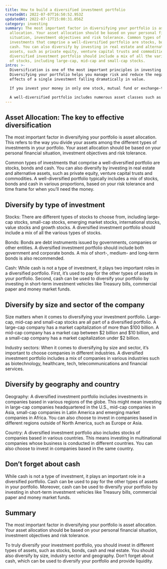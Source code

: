 ```yaml
---
title: How to build a diversified investment portfolio
createdAt: 2022-07-07T16:50:52.953Z
updatedAt: 2022-07-17T15:00:31.056Z
category: investing
summary: The most important factor in diversifying your portfolio is asset
  allocation. Your asset allocation should be based on your personal financial
  situation, investment objectives and risk tolerance. Common types of
  investments that comprise a well-diversified portfolio are stocks, bonds and
  cash. You can also diversify by investing in real estate and alternative
  assets, such as private equity, venture capital trusts and commodities. A
  diversified investment portfolio should include a mix of all the various types
  of stocks, including large-cap, mid-cap and small-cap stocks.
intro: >-
  Diversification is one of the most important principles in investing.
  Diversifying your portfolio helps you manage risk and reduce the negative
  effects of a single investment falling dramatically in value.

  If you invest your money in only one stock, mutual fund or exchange-traded fund (ETF), you’re exposed to the risk that comes with putting all your eggs in one basket. If that stock plunges in value, so does your entire investment. But if you diversify across different types of investments, it’s more likely that at least some of your holdings will not suffer a similar fate.

  A well-diversified portfolio includes numerous asset classes such as stocks, bonds and cash; several sizes and types of companies; and perhaps even real estate and alternative assets like private equity or venture capital trusts. Read on to learn more about how to build a diversified investment portfolio.
---
```


## Asset Allocation: The key to effective diversification

The most important factor in diversifying your portfolio is asset allocation. This refers to the way you divide your assets among the different types of investments in your portfolio. Your asset allocation should be based on your personal financial situation, investment objectives and risk tolerance.

Common types of investments that comprise a well-diversified portfolio are stocks, bonds and cash. You can also diversify by investing in real estate and alternative assets, such as private equity, venture capital trusts and commodities. A well-diversified portfolio typically includes a mix of stocks, bonds and cash in various proportions, based on your risk tolerance and time frame for when you’ll need the money.

## Diversify by type of investment

Stocks: There are different types of stocks to choose from, including large-cap stocks, small-cap stocks, emerging market stocks, international stocks, value stocks and growth stocks. A diversified investment portfolio should include a mix of all the various types of stocks.

Bonds: Bonds are debt instruments issued by governments, companies or other entities. A diversified investment portfolio should include both government and corporate bonds. A mix of short-, medium- and long-term bonds is also recommended.

Cash: While cash is not a type of investment, it plays two important roles in a diversified portfolio. First, it’s used to pay for the other types of assets in your portfolio. Second, cash can be used to diversify your portfolio by investing in short-term investment vehicles like Treasury bills, commercial paper and money market funds.

## Diversify by size and sector of the company

Size matters when it comes to diversifying your investment portfolio. Large-cap, mid-cap and small-cap stocks are all part of a diversified portfolio. A large-cap company has a market capitalization of more than $100 billion. A mid-cap company has a market cap between $2 billion and $10 billion, and a small-cap company has a market capitalization under $2 billion.

Industry sectors: When it comes to diversifying by size and sector, it’s important to choose companies in different industries. A diversified investment portfolio includes a mix of companies in various industries such as biotechnology, healthcare, tech, telecommunications and financial services.

## Diversify by geography and country

Geography: A diversified investment portfolio includes investments in companies based in various regions of the globe. This might mean investing in large-cap companies headquartered in the U.S., mid-cap companies in Asia, small-cap companies in Latin America and emerging market companies in Africa. You can also choose to invest in companies based in different regions outside of North America, such as Europe or Asia.

Country: A diversified investment portfolio also includes stocks of companies based in various countries. This means investing in multinational companies whose business is conducted in different countries. You can also choose to invest in companies based in the same country.

## Don’t forget about cash

While cash is not a type of investment, it plays an important role in a diversified portfolio. Cash can be used to pay for the other types of assets in your portfolio. Moreover, cash can be used to diversify your portfolio by investing in short-term investment vehicles like Treasury bills, commercial paper and money market funds.

## Summary

The most important factor in diversifying your portfolio is asset allocation. Your asset allocation should be based on your personal financial situation, investment objectives and risk tolerance.

To truly diversify your investment portfolio, you should invest in different types of assets, such as stocks, bonds, cash and real estate. You should also diversify by size, industry sector and geography. Don’t forget about cash, which can be used to diversify your portfolio and provide liquidity.
